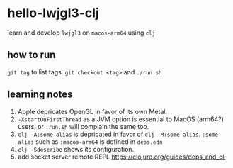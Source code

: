# hello-lwjgl3-clj
learn and develop `lwjgl3` on `macos-arm64` using `clj`

## how to run
`git tag` to list tags. `git checkout <tag>` and `./run.sh`

## learning notes
1. Apple depricates OpenGL in favor of its own Metal.
2. `-XstartOnFirstThread` as a JVM option is essential to MacOS (arm64?) users, or `.run.sh` will complain the same too.
3. `clj -A:some-alias` is depricated in favor of `clj -M:some-alias`. `:some-alias` such as `:macos-arm64` is defined in `deps.edn`
4. `clj -Sdescribe` shows its configuration.
5. add socket server remote REPL https://clojure.org/guides/deps_and_cli

